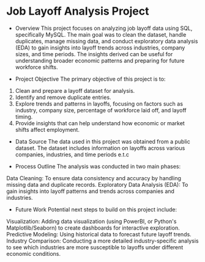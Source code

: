 # Job Layoff Analysis Project
* Overview
This project focuses on analyzing job layoff data using SQL, specifically MySQL. The main goal was to clean the dataset, handle duplicates, manage missing data, and conduct exploratory data analysis (EDA) to gain insights into layoff trends across industries, company sizes, and time periods. The insights derived can be useful for understanding broader economic patterns and preparing for future workforce shifts.

* Project Objective
The primary objective of this project is to:

1. Clean and prepare a layoff dataset for analysis.
2. Identify and remove duplicate entries.
3. Explore trends and patterns in layoffs, focusing on factors such as industry, company size, percentage of workforce laid off, and layoff timing.
4. Provide insights that can help understand how economic or market shifts affect employment.


* Data Source
The data used in this project was obtained from a public dataset. The dataset includes information on layoffs across various companies, industries, and time periods e.t.c

* Process Outline
The analysis was conducted in two main phases:

Data Cleaning: To ensure data consistency and accuracy by handling missing data and duplicate records.
Exploratory Data Analysis (EDA): To gain insights into layoff patterns and trends across companies and industries.


* Future Work
Potential next steps to build on this project include:

Visualization: Adding data visualization (using PowerBI, or Python's Matplotlib/Seaborn) to create dashboards for interactive exploration.
Predictive Modeling: Using historical data to forecast future layoff trends.
Industry Comparison: Conducting a more detailed industry-specific analysis to see which industries are more susceptible to layoffs under different economic conditions.
